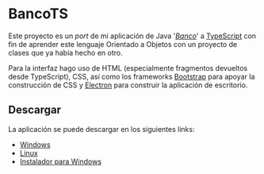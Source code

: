 # BancoTS
Este proyecto es un *port* de mi aplicación de Java '*[Banco](https://github.com/TheDavidDelta/Banco)*' a [TypeScript](http://www.typescriptlang.org/) con fin de aprender este lenguaje Orientado a Objetos con un proyecto de clases que ya había hecho en otro.

Para la interfaz hago uso de HTML (especialmente fragmentos devueltos desde TypeScript), CSS, así como los frameworks [Bootstrap](https://getbootstrap.com/) para apoyar la construcción de CSS y [Electron](https://electronjs.org/) para construir la aplicación de escritorio.

## Descargar
La aplicación se puede descargar en los siguientes links:
+ [Windows](https://github.com/TheDavidDelta/BancoTS/releases/latest/download/bancots-windows.zip)
+ [Linux](https://github.com/TheDavidDelta/BancoTS/releases/latest/download/bancots-linux.zip)
+ [Instalador para Windows](https://github.com/TheDavidDelta/BancoTS/releases/latest/download/bancots-installer.exe)